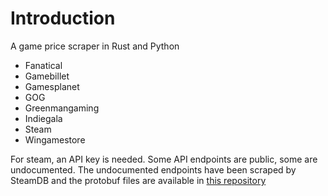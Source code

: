 # Introduction

A game price scraper in Rust and Python

- Fanatical
- Gamebillet
- Gamesplanet
- GOG
- Greenmangaming
- Indiegala
- Steam
- Wingamestore

For steam, an API key is needed. Some API endpoints are public, some are undocumented.
The undocumented endpoints have been scraped by SteamDB
and the protobuf files are available
in [this repository](https://github.com/SteamDatabase/Protobufs/tree/master)
